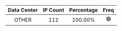 | Data Center | IP Count | Percentage | Freq |
|:------------:|:--------:|:-----------:|:-----:|
| OTHER | 112 | 100.00% | 🟢 |